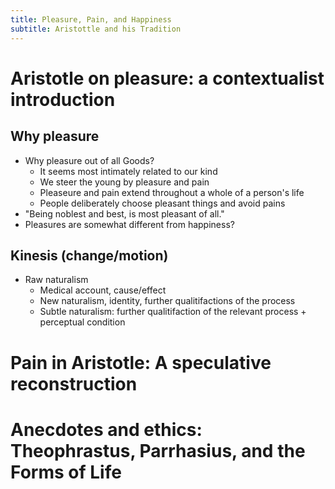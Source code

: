 ```yaml
---
title: Pleasure, Pain, and Happiness
subtitle: Aristottle and his Tradition
---
```


# Aristotle on pleasure: a contextualist introduction

## Why pleasure

* Why pleasure out of all Goods?
  * It seems most intimately related to our kind
  * We steer the young by pleasure and pain
  * Pleaseure and pain extend throughout a whole of a person's life
  * People deliberately choose pleasant things and avoid pains
* "Being noblest and best, is most pleasant of all."
* Pleasures are somewhat different from happiness?

## Kinesis (change/motion)

* Raw naturalism
  * Medical account, cause/effect
  * New naturalism, identity, further qualitifactions of the process
  * Subtle naturalism: further qualitifaction of the relevant process +
    perceptual condition

# Pain in Aristotle: A speculative reconstruction

# Anecdotes and ethics: Theophrastus, Parrhasius, and the Forms of Life

<!-- vim: tw=80
-->
